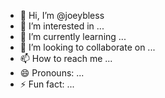 - 👋 Hi, I’m @joeybless
- 👀 I’m interested in ...
- 🌱 I’m currently learning ...
- 💞️ I’m looking to collaborate on ...
- 📫 How to reach me ...
- 😄 Pronouns: ...
- ⚡ Fun fact: ...

<!---
joeybless/joeybless is a ✨ special ✨ repository because its `README.md` (this file) appears on your GitHub profile.
You can click the Preview link to take a look at your changes.
--->
